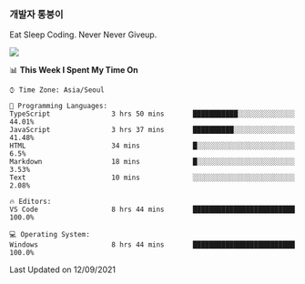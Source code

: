 ### 개발자 통붕이
Eat Sleep Coding.
Never Never Giveup.

<img src="https://github-readme-stats.vercel.app/api/top-langs/?username=tiaz0128&layout=compact" />

<br/>

<!--START_SECTION:waka-->
📊 **This Week I Spent My Time On** 

```text
⌚︎ Time Zone: Asia/Seoul

💬 Programming Languages: 
TypeScript               3 hrs 50 mins       ███████████░░░░░░░░░░░░░░   44.01% 
JavaScript               3 hrs 37 mins       ██████████░░░░░░░░░░░░░░░   41.48% 
HTML                     34 mins             █░░░░░░░░░░░░░░░░░░░░░░░░   6.5% 
Markdown                 18 mins             █░░░░░░░░░░░░░░░░░░░░░░░░   3.53% 
Text                     10 mins             ░░░░░░░░░░░░░░░░░░░░░░░░░   2.08%

🔥 Editors: 
VS Code                  8 hrs 44 mins       █████████████████████████   100.0%

💻 Operating System: 
Windows                  8 hrs 44 mins       █████████████████████████   100.0%

```


 Last Updated on 12/09/2021
<!--END_SECTION:waka-->
